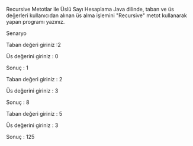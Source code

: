 Recursive Metotlar ile Üslü Sayı Hesaplama
Java dilinde, taban ve üs değerleri kullanıcıdan alınan üs alma işlemini "Recursive" metot kullanarak yapan programı yazınız.

Senaryo

Taban değeri giriniz :2

Üs değerini giriniz : 0

Sonuç : 1

Taban değeri giriniz : 2

Üs değerini giriniz : 3

Sonuç : 8

Taban değeri giriniz : 5

Üs değerini giriniz : 3

Sonuç : 125